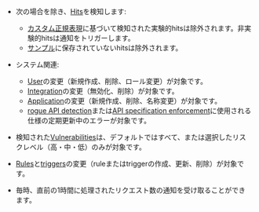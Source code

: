 * 次の場合を除き、[Hits](../../../glossary-en.md#hit)を検知します:

    * [カスタム正規表現](../../rules/regex-rule.md)に基づいて検知された実験的hitsは除外されます。非実験的hitsは通知をトリガーします。
    * [サンプル](../../../user-guides/events/analyze-attack.md#sampling-of-hits)に保存されていないhitsは除外されます。

* システム関連:
    * [User](../../../user-guides/settings/users.md)の変更（新規作成、削除、ロール変更）が対象です。
    * [Integration](integrations-intro.md)の変更（無効化、削除）が対象です。
    * [Application](../../../user-guides/settings/applications.md)の変更（新規作成、削除、名称変更）が対象です。
    * [rogue API detection](../../../api-discovery/rogue-api.md#step-1-upload-specification)または[API specification enforcement](../../../api-specification-enforcement/setup.md#step-1-upload-specification)に使用される仕様の定期更新中のエラーが対象です。
* 検知された[Vulnerabilities](../../../glossary-en.md#vulnerability)は、デフォルトではすべて、または選択したリスクレベル（高・中・低）のみが対象です。
* [Rules](../../../user-guides/rules/rules.md)と[triggers](../../../user-guides/triggers/triggers.md)の変更（ruleまたはtriggerの作成、更新、削除）が対象です。
* 毎時、直前の1時間に処理されたリクエスト数の通知を受け取ることができます。